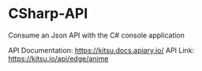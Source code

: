 # CSharp-API
Consume an Json API with the C# console application

API Documentation: https://kitsu.docs.apiary.io/
API Link: https://kitsu.io/api/edge/anime
